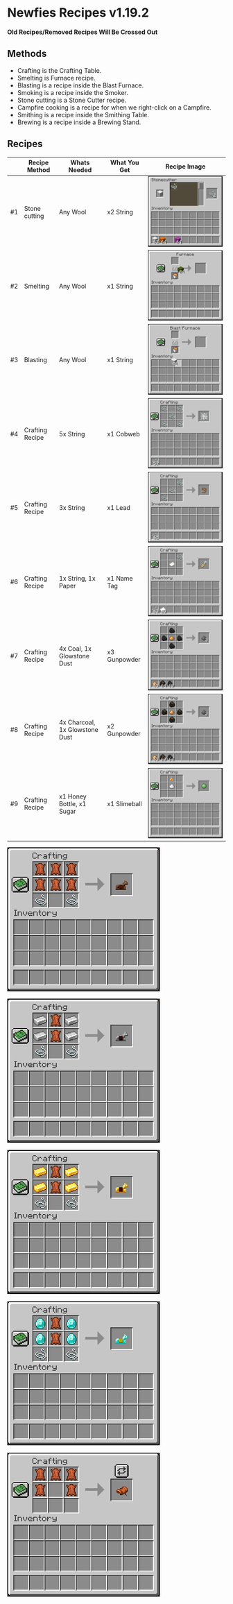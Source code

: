 # Newfies Recipes v1.19.2

**Old Recipes/Removed Recipes Will Be Crossed Out**

## Methods

- Crafting is the Crafting Table.
- Smelting is Furnace recipe.
- Blasting is a recipe inside the Blast Furnace.
- Smoking is a recipe inside the Smoker.
- Stone cutting is a Stone Cutter recipe.
- Campfire cooking is a recipe for when we right-click on a Campfire.
- Smithing is a recipe inside the Smithing Table.
- Brewing is a recipe inside a Brewing Stand.

## Recipes

|    | Recipe Method   | Whats Needed                   | What You Get | Recipe Image                                                                                                        |
|----|-----------------|--------------------------------|--------------|---------------------------------------------------------------------------------------------------------------------|
| #1 | Stone cutting   | Any Wool                       | x2 String    | ![](https://github.com/Newfies/Minecraft-Mods/blob/main/Newfies%20Recipes/v1.19.2/res/RecipeShowcase7.png?raw=true) |
| #2 | Smelting        | Any Wool                       | x1 String    | ![](https://github.com/Newfies/Minecraft-Mods/blob/main/Newfies%20Recipes/v1.19.2/res/RecipeShowcase1.gif?raw=true) |
| #3 | Blasting        | Any Wool                       | x1 String    | ![](https://github.com/Newfies/Minecraft-Mods/blob/main/Newfies%20Recipes/v1.19.2/res/RecipeShowcase2.gif?raw=true) |
| #4 | Crafting Recipe | 5x String                      | x1 Cobweb    | ![](https://github.com/Newfies/Minecraft-Mods/blob/main/Newfies%20Recipes/v1.19.2/res/RecipeShowcase3.png?raw=true) |
| #5 | Crafting Recipe | 3x String                      | x1 Lead      | ![](https://github.com/Newfies/Minecraft-Mods/blob/main/Newfies%20Recipes/v1.19.2/res/RecipeShowcase8.png?raw=true) |
| #6 | Crafting Recipe | 1x String, 1x Paper            | x1 Name Tag  | ![](https://github.com/Newfies/Minecraft-Mods/blob/main/Newfies%20Recipes/v1.19.2/res/RecipeShowcase4.png?raw=true) |
| #7 | Crafting Recipe | 4x Coal, 1x Glowstone Dust     | x3 Gunpowder | ![](https://github.com/Newfies/Minecraft-Mods/blob/main/Newfies%20Recipes/v1.19.2/res/RecipeShowcase6.png?raw=true) |
| #8 | Crafting Recipe | 4x Charcoal, 1x Glowstone Dust | x2 Gunpowder | ![](https://github.com/Newfies/Minecraft-Mods/blob/main/Newfies%20Recipes/v1.19.2/res/RecipeShowcase5.png?raw=true) |
| #9 | Crafting Recipe | x1 Honey Bottle, x1 Sugar      | x1 Slimeball | ![](https://github.com/Newfies/Minecraft-Mods/blob/main/Newfies%20Recipes/v1.19.2/res/RecipeShowcase9.png?raw=true) |

![](https://raw.githubusercontent.com/Newfies/Minecraft-Mods/refs/heads/main/Newfies%20Recipes/v1.19.2/res/RecipeShowcase10.png)

![](https://raw.githubusercontent.com/Newfies/Minecraft-Mods/refs/heads/main/Newfies%20Recipes/v1.19.2/res/RecipeShowcase11.png)

![](https://raw.githubusercontent.com/Newfies/Minecraft-Mods/refs/heads/main/Newfies%20Recipes/v1.19.2/res/RecipeShowcase12.png)

![](https://raw.githubusercontent.com/Newfies/Minecraft-Mods/refs/heads/main/Newfies%20Recipes/v1.19.2/res/RecipeShowcase13.png)

![](https://raw.githubusercontent.com/Newfies/Minecraft-Mods/refs/heads/main/Newfies%20Recipes/v1.19.2/res/RecipeShowcase14.png)